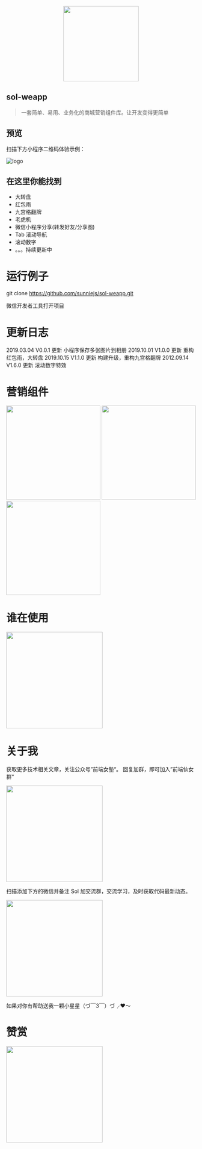 <p align="center">
    <a href="https://sunniejs.github.io/sol-weapp/">
        <img width="200" src="./static/logo.png">
    </a>
</p>

## sol-weapp

> 一套简单、易用、业务化的商城营销组件库。让开发变得更简单

## 预览

扫描下方小程序二维码体验示例：

![logo](static/qrcode.jpg)

## 在这里你能找到

-   大转盘
-   红包雨
-   九宫格翻牌
-   老虎机
-   微信小程序分享(转发好友/分享图)
-   Tab 滚动导航
-   滚动数字
-   。。。持续更新中

# 运行例子

git clone https://github.com/sunniejs/sol-weapp.git

微信开发者工具打开项目

# 更新日志

2019.03.04 V0.0.1 更新 小程序保存多张图片到相册
2019.10.01 V1.0.0 更新 重构红包雨，大转盘
2019.10.15 V1.1.0 更新 构建升级，重构九宫格翻牌
2012.09.14 V1.6.0 更新 滚动数字特效

# 营销组件

<p>
  <img src="static/1.gif" width="250"  style="display:inline;">  
  <img src="static/2.gif" width="250"  style="display:inline;">
  <img src="static/3.gif" width="250"  style="display:inline;">
</p>
 
# 谁在使用

<p>
  <img src="./static/jiemaishi.png" width="256" style="display:inline;">
</p>
 
# 关于我

获取更多技术相关文章，关注公众号”前端女塾“。
回复加群，即可加入”前端仙女群“
 <p>
  <img src="./static/gognzhonghao.jpg" width="256" style="display:inline;">
</p>
扫描添加下方的微信并备注 Sol 加交流群，交流学习，及时获取代码最新动态。

<p>
  <img src="./static/me.png" width="256" style="display:inline;">
</p>
 
如果对你有帮助送我一颗小星星（づ￣3￣）づ╭❤～

# 赞赏

<p>
  <img src="./static/appreciate.jpg" width="256" style="display:inline;">
</p>
 

